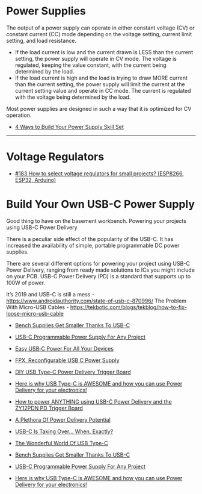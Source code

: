 <!--
Maintainer:   jeffskinnerbox@yahoo.com / www.jeffskinnerbox.me
Version:      0.0.0
-->



# Power Supplies
The output of a power supply can operate in either constant voltage (CV) or constant current (CC) mode depending on
the voltage setting, current limit setting, and load resistance.

* If the load current is low and the current drawn is LESS than the current
setting, the power supply will operate in CV mode. The voltage is regulated,
keeping the value constant, with the current being determined by the load.
* If the load current is high and the load is trying to draw MORE current than
the current setting, the power supply will limit the current at the current setting
value and operate in CC mode. The current is regulated with the voltage being
determined by the load.

Most power supplies are designed in such a way that it is optimized for CV operation.

* [4 Ways to Build Your Power Supply Skill Set](https://www.keysight.com/us/en/assets/7018-06003/ebooks/5992-2716.pdf)



-----



# Voltage Regulators
* [#183 How to select voltage regulators for small projects? (ESP8266, ESP32, Arduino)](https://www.youtube.com/watch?v=ffLU7PSuI5k)

# Build Your Own USB-C Power Supply
Good thing to have on the basement workbench.
Powering your projects using USB-C Power Delivery

There is a peculiar side effect of the popularity of the USB-C.
It has increased the availability of simple, portable programmable DC power supplies.

There are several different options for powering your project using USB-C Power Delivery,
ranging from ready made solutions to ICs you might include on your PCB. USB-C Power Delivery (PD) is a standard that supports up to 100W of power.

It’s 2019 and USB-C is still a mess - https://www.androidauthority.com/state-of-usb-c-870996/
The Problem With Micro-USB Cables - https://tekbotic.com/blogs/tekblog/how-to-fix-loose-micro-usb-cable

* [Bench Supplies Get Smaller Thanks To USB-C](https://hackaday.com/2020/10/19/bench-supplies-get-smaller-thanks-to-usb-c/)
* [USB-C Programmable Power Supply For Any Project](https://hackaday.com/2021/01/16/usb-c-programmable-power-supply-for-any-project/)

* [Easy USB‑C Power For All Your Devices](https://hackaday.com/2021/04/21/easy-usb%e2%80%91c-power-for-all-your-devices/)
* [FPX, Reconfigurable USB C Power Supply](https://blog.tindie.com/2021/04/fpx-reconfigurable-usb-c-power-supply/)

* [DIY USB Type-C Power Delivery Trigger Board](https://www.instructables.com/DIY-USB-Type-C-Power-Delivery-Trigger-Board/)
* [Here is why USB Type-C is AWESOME and how you can use Power Delivery for your electronics!](https://www.youtube.com/watch?v=OwAZqJ4wpJg)
* [How to power ANYTHING using USB-C Power Delivery and the ZY12PDN PD Trigger Board](https://www.youtube.com/watch?v=aIHj3qMRqqE)
* [A Plethora Of Power Delivery Potential](https://hackaday.com/2020/10/23/a-plethora-of-power-delivery-potential/)
* [USB-C Is Taking Over… When, Exactly?](https://hackaday.com/2020/06/23/usb-c-is-taking-over-when-exactly/)
* [The Wonderful World Of USB Type-C](https://hackaday.com/2018/08/17/the-wonderful-world-of-usb-type-c/)
* [Bench Supplies Get Smaller Thanks To USB-C](https://hackaday.com/2020/10/19/bench-supplies-get-smaller-thanks-to-usb-c/)
* [USB-C Programmable Power Supply For Any Project](https://hackaday.com/2021/01/16/usb-c-programmable-power-supply-for-any-project/)
* [Here is why USB Type-C is AWESOME and how you can use Power Delivery for your electronics!](https://www.youtube.com/watch?v=OwAZqJ4wpJg)
